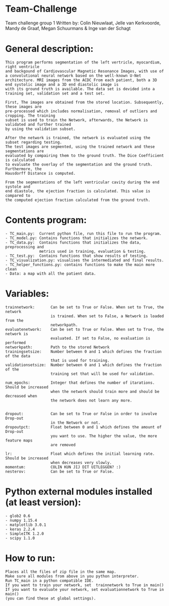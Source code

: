 # Team-Challenge
Team challenge group 1
Written by: Colin Nieuwlaat, Jelle van Kerkvoorde, Mandy de Graaf, Megan Schuurmans & Inge van der Schagt

# General description:
    This program performs segmentation of the left vertricle, myocardium, right ventricle
    and backgound of Cardiovascular Magnetic Resonance Images, with use of a convolutional neural network based on the well-known U-Net     architecture. MRI images from the ACDC From each patient, both a 3D end systolic image and a 3D end diastolic image is 
    with its ground truth is available. The data set is devided into a training set, validation set and a test set. 
    
    First, The images are obtained from the stored location. Subsequently, these images are 
    pre-processed which includes normalisation, removal of outliers and cropping. The training
    subset is used to train the Network, afterwards, the Network is validated and further trained
    by using the validation subset.
    
    After the network is trained, the network is evaluated using the subset regarding testing. 
    The test images are segmented, using the trained network and these segmentations are 
    evaluated by compairing them to the ground truth. The Dice Coefficient is calculated
    to evaluate the overlay of the segmentation and the ground truth. Furthermore, the 
    Hausdorff Distance is computed. 
    
    From the segmentations of the left ventricular cavity during the end systole and
    end diastole, the ejection fraction is calculated. This value is compared to
    the computed ejection fraction calculated from the ground truth.

# Contents program:
    - TC_main.py:  Current python file, run this file to run the program.
    - TC_model.py: Contains functions that initializes the network.
    - TC_data.py:  Contains functions that initializes the data, preprocessing and 
                   metrics used in training, evaluation & testing.
    - TC_test.py:  Contains functions that show results of testing. 
    - TC_visualization.py: visualises the intermediated and final results.
    - TC_helper_functions.py: contains functions to make the main more clean
    - Data: a map with all the patient data.
    
    
# Variables:
    
    trainnetwork:       Can be set to True or False. When set to True, the network
                        is trained. When set to False, a Network is loaded from the
                        networkpath.
    evaluatenetwork:    Can be set to True or False. When set to True, the network is
                        evaluated. If set to False, no evaluation is performed
    networkpath:        Path to the stored Network 
    trainingsetsize:    Number between 0 and 1 which defines the fraction of the data
                        that is used for training. 
    validationsetsize:  Number between 0 and 1 which defines the fraction of the 
                        training set that will be used for validation.
                        
    num_epochs:         Integer that defines the number of itarations. Should be increased
                        when the network should train more and should be decreased when
                        the network does not learn any more.
       

    dropout:            Can be set to True or False in order to involve Drop-out
                        in the Network or not.
    dropoutpct:         Float between 0 and 1 which defines the amount of Drop-out
                        you want to use. The higher the value, the more feature maps
                        are removed         

    lr:                 Float which defines the initial learning rate. Should be increased 
                        when decreases very slowly.
    momentum:           COLIN KUN JIJ DIT UITLEGGEN? :)
    nesterov:           Can be set to True or False.
    
    
    
# Python external modules installed (at least version):
    - glob2 0.6
    - numpy 1.15.4
    - matplotlib 3.0.1
    - keras 2.2.4
    - SimpleITK 1.2.0
    - scipy 1.1.0

# How to run:
    Places all the files of zip file in the same map. 
    Make sure all modules from above in you python interpreter.
    Run TC_main in a python compatible IDE.
    If you want to train your network, set  trainnetwork to True in main()
    If you want to evaluate your network, set evaluationnetwork to True in main()
    (you can find these at global settings).

